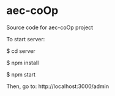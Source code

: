 # aec-coOp

Source code for aec-coOp project

To start server:

$ cd server

$ npm install

$ npm start

Then, go to: http://localhost:3000/admin
